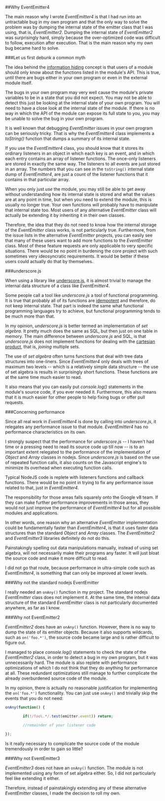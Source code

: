 ##Why EventEmitter4

The main reason why I wrote _EventEmitter4_ is that I had run into an untractable bug in my own program and that the only way to solve the problem was by dumping the internal state of the emitter class that I was using, that is, _EventEmitter2_. Dumping the internal state of _EventEmitter2_ was surprisingly hard, simply because the over-optimized code was difficult to follow, execution after execution. That is the main reason why my own bug became hard to solve. 

###Let us first debunk a common myth

The idea behind the [information hiding](http://en.wikipedia.org/wiki/Information_hiding) concept is that users of a module should only know about the functions listed in the module's API. This is true, until there are bugs either in your own program or even in the external module itself.

The bugs in your own program may very well cause the module's private variables to be in a state that you did not expect. You may not be able to detect this just be looking at the internal state of your own program. You will need to have a close look at the internal state of the module. If there is no way in which the API of the module can expose its full state to you, you may be unable to solve the bug in your own program.

It is well known that debugging _EventEmitter_ issues in your own program can be seriously tricky. That is why the _EventEmitter4_ class implements a _toString()_ function that dumps a summary of its internal state.

If you use the _EventEmitter4_ class, you should know that it stores its ordinary listeners in an object in which each key is an event, and in which each entry contains an array of listener functions. The once-only listeners are stored in exactly the same way. The listeners to all events are just stored in an array. The numbers that you can see in the `toString()` internal state dump of _EventEmitter4_, are just a count of the listener functions that it contains in that particular array.

When you only just _use_ the module, you may still be able to get away without understanding how its internal state is stored and what the values are at any point in time, but when you need to extend the module, this is usually no longer true. Your own functions will probably have to manipulate that internal state too. Most users of any alternative _EventEmitter_ class will actually be extending it by inheriting it in their own classes.

Therefore, the idea that they do not need to know how the internal storage of the _EventEmitter_ class works, is not particularly true. Furthermore, from the issue lists in the alternative _EventEmitter_ projects, you can easily see that many of these users want to add more functions to the _EventEmitter_ class. Most of these feature requests are only applicable to very specific situations. There would be no point in burdening the core project with such sometimes very ideosyncratic requirements. It would be better if these users could actually do that by themselves.

###underscore.js

When using a library like [underscore.js](http://underscorejs.org), it is almost trivial to manage the internal data structure of a class like _EventEmitter4_.

Some people call a tool like _underscore.js_ a tool of functional programming. It is true that probably all of its functions are [idempotent](http://en.wikipedia.org/wiki/Idempotence) and therefore, do not keep internal state. That part is indeed the same what functional programming languages try to achieve, but functional programming tends to be much more than that.

In my opinion, _underscore.js_ is better termed an implementation of _set algebra_. It pretty much does the same as SQL, but then just on one table in memory. The main difference between _underscore.js_ and SQL, is that _underscore.js_ does not implement functions for dealing with the [cartesian product](http://en.wikipedia.org/wiki/Cartesian_product), that is, _joining_ multiple sets.

The use of _set algebra_ often turns functions that deal with tree data structures into one-liners. Since _EventEmitter4_ only deals with trees of maximum two levels -- which is a relatively simple data structure -- the use of set algebra is results in surprisingly short functions. These functions are at the same time much easier to read.

It also means that you can easily put _console.log()_ statements in the module's source code, if you ever needed it. Furthermore, this also means that it is much easier for other people to help fixing bugs or offer pull requests.

###Concerning performance

Since all real work in _EventEmitter4_ is done by calling into _underscore.js_, it relegates any performance issue to that module. _EventEmitter4_ has no performance characteristics on its own.

I strongly suspect that the performance for _underscore.js_ -- I haven't had time or a pressing need to read its source code up till now -- is to an important extent relegated to the performance of the implementation of _Object_ and _Array_ classes in nodejs. Since _underscore.js_ is based on the use of repeated function calls, it also counts on the Javascript engine's to minimize its overhead when executing function calls.

Typical NodeJS code is replete with listeners functions and callback functions. There would be no point in trying to fix any performance issue related to that, just in _EventEmitter4_. 

The responsibility for those areas falls squarely onto the Google v8 team. If they can make further performance improvements in those areas, they would not just improve the performance of _EventEmitter4_ but for all possible modules and applications.

In other words, one reason why an alternative _EventEmitter_ implementation could be fundamentally faster than _EventEmitter4_, is that it uses faster data structures than the standard _Object_ and _Array_ classes. The _EventEmitter2_ and _EventEmitter3_ libraries definitely do not do this.

Painstakingly spelling out data manipulations manually, instead of using set algebra, will not necessarily make their programs any faster. It will just bloat the source code and make it more difficult to read. 

I did not go that route, because performance in ultra-simple code such as _EventEmitter4_, is something that can only be improved at lower levels.

###Why not the standard nodejs EventEmitter

I really needed an `onAny()` function in my project. The standard nodejs _EventEmitter_ class does not implement it. At the same time, the internal data structure of the standard _EventEmitter_ class is not particularly documented anywhere, as far as I know. 

###Why not EventEmitter2

_EventEmitter2_ does have an `onAny()` function. However, there is no way to dump the state of its emitter objects. Because it also supports wildcards, such as `on('foo.*')`, the source code became large and is rather difficult to figure out.

I managed to place _console.log()_ statements to check the state of the _EventEmitter2_ class, in order to detect a bug in my own program, but it was unnecessarily hard. The module is also replete with performance optimizations of which I do not think that they do anything for performance at all. These redundant optimizations still manage to further complicate the already overburdened source code of the module.

In my opinion, there is actually no reasonable justification for implementing the `on('foo.*')` functionality. You can just use `onAny()` and trivially skip the events that you do not need:

```javascript
onAny(function() {

        if(!/foo\.*/.test(emitter.event)) return;

        //remainder of your listener code

});
```

Is it really necessary to complicate the source code of the module tremendously in order to gain so little? 

###Why not EventEmitter3

_EventEmitter3_ does not have an `onAny()` function. The module is not implemented using any form of set algebra either. So, I did not particularly feel like extending it either.

Therefore, instead of painstakingly extending any of these alternative _EventEmitter_ classes, I made the decision to roll my own.

